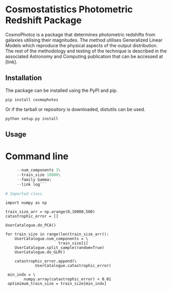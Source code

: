 Cosmostatistics Photometric Redshift Package
============================================

CosmoPhotoz is a package that determines photometric redshifts from galaxies utilising their magnitudes.
The method utilises Generalized Linear Models which reproduce the physical aspects of the output distribution.
The rest of the methodology and testing of the technique is described in the associated Astronomy and Computing
publication that can be accessed at [link].

## Installation

The package can be installed using the PyPI and pip.

`pip install cosmophotoz`

Or if the tarball or repository is downloaded, distutils can be used.

`python setup.py install`


## Usage

# Command line

```run_glm.py --dataset sample.csv\
     --num_components 3\
     --train_size 10000\
     --family Gamma\
     --link log```

# Imported class

```
    import numpy as np
    
    train_size_arr = np.arange(0,10000,500)
    catastrophic_error = []
   
    UserCatalogue.do_PCA()
    
    for train_size in range(len(train_size_arr)):
    	UserCatalogue.num_components = \
                           train_size[i]
    	UserCatalogue.split_sample(random=True)
    	UserCatalogue.do_GLM()
    	
        catastrophic_error.append(\
                 UserCatalogue.catastrophic_error)
        
     min_indx = \
            numpy.array(catastrophic_error) < 0.01
     optimimum_train_size = train_size[min_indx]
```
